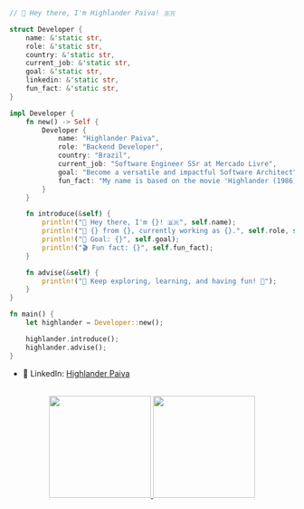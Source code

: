 ```rust
// 👋 Hey there, I'm Highlander Paiva! 🇧🇷

struct Developer {
    name: &'static str,
    role: &'static str,
    country: &'static str,
    current_job: &'static str,
    goal: &'static str,
    linkedin: &'static str,
    fun_fact: &'static str,
}

impl Developer {
    fn new() -> Self {
        Developer {
            name: "Highlander Paiva",
            role: "Backend Developer",
            country: "Brazil",
            current_job: "Software Engineer SSr at Mercado Livre",
            goal: "Become a versatile and impactful Software Architect",
            fun_fact: "My name is based on the movie 'Highlander (1986)'. There can be only one! ⚔️",
        }
    }

    fn introduce(&self) {
        println!("👋 Hey there, I'm {}! 🇧🇷", self.name);
        println!("🚀 {} from {}, currently working as {}.", self.role, self.country, self.current_job);
        println!("🎯 Goal: {}", self.goal);
        println!("🎬 Fun fact: {}", self.fun_fact);
    }

    fn advise(&self) {
        println!("🌟 Keep exploring, learning, and having fun! 🌟");
    }
}

fn main() {
    let highlander = Developer::new();

    highlander.introduce();
    highlander.advise();
}

```

- 🔗 LinkedIn: [Highlander Paiva](https://www.linkedin.com/in/hvpaiva)


<br/>

<div align="center">
  <a href="https://github.com/hvpaiva">
  <img height="180em" src="https://github-readme-stats.vercel.app/api?username=hvpaiva&show_icons=true&theme=dark&include_all_commits=true&count_private=true"/>
  <img height="180em" src="https://github-readme-stats.vercel.app/api/top-langs/?username=hvpaiva&layout=compact&langs_count=5&theme=dark&&hide=javascript,typescript,vue,html,java,c%23"/>
</div>

<br/>
